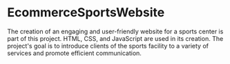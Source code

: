# EcommerceSportsWebsite
The creation of an engaging and user-friendly website for a sports center is part of this project.  HTML, CSS, and JavaScript are used in its creation.  The project's goal is to introduce clients of the sports facility to a variety of services and promote efficient communication.

